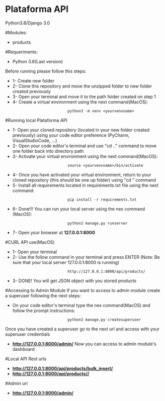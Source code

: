 # Plataforma API
Python3.8/Django 3.0 


#Modules:

- products

#Requeriments:

- Python 3.8(Last version)

Before running please follow this steps:

- 1- Create new folder
- 2- Clone this repository and move the unzipped folder to new folder created previously
- 3- Open your terminal and move it to the path folder created on step 1
- 4- Create a virtual environment using the next command(MacOS):
```
                            python3 -m venv <yourvenvname>
```    

#Running local Plataforma API  

- 1- Open your cloned repository (located in your new folder created previously) using
     your code editor preference (PyCharm, VisualStudioCode, ...)
- 2- Open your code editor's terminal and use "cd .." command to move one folder back into directory path
- 3- Activate your virtual environment using the next command(MacOS):
```
                            source <yourvenvname>/bin/activate
```
- 4- Once you have activated your virtual environment, return to your cloned repository (this should be one up folder) using "cd <reponame>" command 
- 5- Install all requirements located in requirements.txt file using the next command:
```
                            pip install -r requirements.txt
```
- 6- Done!!! You can run your local server using the nex command (MacOS):
```
                            python3 manage.py runserver
```
- 7- Open your browser at **127.0.0.1:8000**

#CURL API use(MacOS)

- 1- Open your terminal
- 2- Use the follow command in your terminal and press ENTER
(Note: Be sure that your local server 127.0.0.1:8000 is running)
```
                            http://127.0.0.1:8000/api/products/
```
- 3- DONE! You will get JSON object with you stored products


#Accessing to Admin Module
 If you want to access to admin module create a superuser following the next steps:
- On your code editor's terminal type the nex command(MacOS) and follow the prompt instructions:
```
                            python3 manage.py createsuperuser
```
Once you have created a superuser go to the next url and access with your superuser credentials
- **http://127.0.0.1:8000/admin/**
Now you can access to admin module's dashboard

#Local API Rest urls
- **http://127.0.0.1:8000/api/products/bulk_insert/**
- **http://127.0.0.1:8000/api/products//**


#Admin url
- **http://127.0.0.1:8000/admin/**

